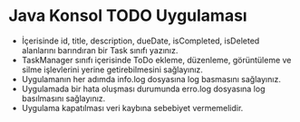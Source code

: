 # Java Konsol TODO Uygulaması

- İçerisinde id, title, description, dueDate, isCompleted, isDeleted alanlarını barındıran bir Task sınıfı yazınız.
- TaskManager sınıfı içerisinde ToDo ekleme, düzenleme, görüntüleme ve silme işlevlerini yerine getirebilmesini sağlayınız.
- Uygulamanın her adımda info.log dosyasına log basmasını sağlayınız.
- Uygulamada bir hata oluşması durumunda erro.log dosyasına log basılmasını sağlayınız.
- Uygulama kapatılması veri kaybına sebebiyet vermemelidir.
